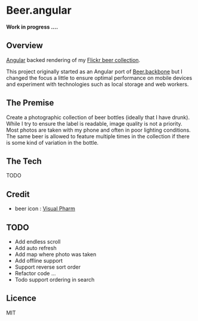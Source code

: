 # Beer.angular

**Work in progress ....**

Overview
--------
[Angular](http://angularjs.org/) backed rendering of my [Flickr beer collection](http://www.flickr.com/photos/cavenagh/sets/72157625277593652/with/9631336651/).  

This project originally started as an Angular port of [Beer.backbone](https://www.github.com/o-sam-o/Beer.backbone) 
but I changed the focus a little to ensure optimal performance on mobile 
devices and experiment with technologies such as local storage and web workers.

The Premise
-----------
Create a photographic collection of beer bottles (ideally that I have drunk).
While I try to ensure the label is readable, image quality is not a priority.
Most photos are taken with my phone and often in poor lighting conditions.
The same beer is allowed to feature multiple times in the collection if there is some kind
of variation in the bottle.

The Tech
--------
TODO

Credit
------
* beer icon : [Visual Pharm](http://www.visualpharm.com)

TODO
----
* Add endless scroll
* Add auto refresh
* Add map where photo was taken
* Add offline support
* Support reverse sort order
* Refactor code ...
* Todo support ordering in search

Licence
-------
MIT
